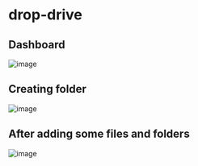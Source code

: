 # drop-drive

## Dashboard
![image](https://github.com/N-NeelPatel/drop-drive/assets/29038590/b415bd62-579c-4cf8-9cf1-96c71e8961b7)

## Creating folder
![image](https://github.com/N-NeelPatel/drop-drive/assets/29038590/fa95e69e-5605-4cb2-af25-a1ec126d295d)

## After adding some files and folders
![image](https://github.com/N-NeelPatel/drop-drive/assets/29038590/f79246e8-72b8-40ff-b5b3-7cdc87163a04)
